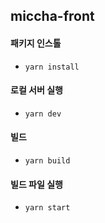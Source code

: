 ## miccha-front

  #### 패키지 인스톨
  - `yarn install`
  
  #### 로컬 서버 실행
  - `yarn dev`

  #### 빌드
  - `yarn build`

  #### 빌드 파일 실행
  - `yarn start`
